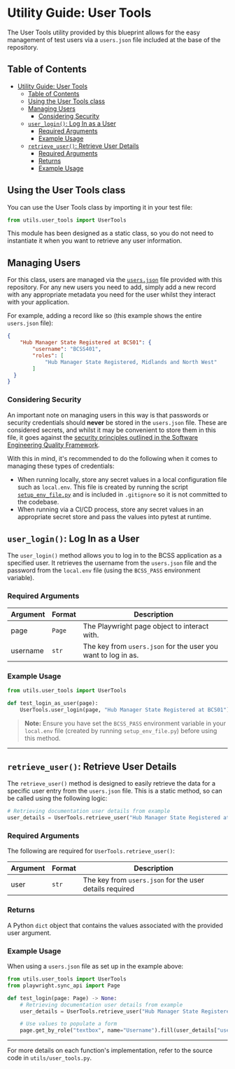 # Utility Guide: User Tools

The User Tools utility provided by this blueprint allows for the easy management of test users via a `users.json` file included
at the base of the repository.

## Table of Contents

- [Utility Guide: User Tools](#utility-guide-user-tools)
  - [Table of Contents](#table-of-contents)
  - [Using the User Tools class](#using-the-user-tools-class)
  - [Managing Users](#managing-users)
    - [Considering Security](#considering-security)
  - [`user_login()`: Log In as a User](#user_login-log-in-as-a-user)
    - [Required Arguments](#required-arguments)
    - [Example Usage](#example-usage)
  - [`retrieve_user()`: Retrieve User Details](#retrieve_user-retrieve-user-details)
    - [Required Arguments](#required-arguments-1)
    - [Returns](#returns)
    - [Example Usage](#example-usage-1)

## Using the User Tools class

You can use the User Tools class by importing it in your test file:

```python
from utils.user_tools import UserTools
```

This module has been designed as a static class, so you do not need to instantiate it when you want to retrieve any user information.

## Managing Users

For this class, users are managed via the [`users.json`](../../users.json) file provided with this repository. For any new users you need to add, simply add a new record with any appropriate metadata you need for the user whilst they interact with your application.

For example, adding a record like so (this example shows the entire `users.json` file):

```json
{
    "Hub Manager State Registered at BCS01": {
        "username": "BCSS401",
        "roles": [
            "Hub Manager State Registered, Midlands and North West"
        ]
  }
}
```

### Considering Security

An important note on managing users in this way is that passwords or security credentials should **never** be stored in the `users.json` file. These are considered secrets, and whilst it may be convenient to store them in this file, it goes against the
[security principles outlined in the Software Engineering Quality Framework](https://github.com/NHSDigital/software-engineering-quality-framework/blob/main/practices/security.md#application-level-security).

With this in mind, it's recommended to do the following when it comes to managing these types of credentials:

- When running locally, store any secret values in a local configuration file such as `local.env`. This file is created by running the script [`setup_env_file.py`](../../setup_env_file.py) and is included in `.gitignore` so it is not committed to the codebase.
- When running via a CI/CD process, store any secret values in an appropriate secret store and pass the values into pytest at runtime.

## `user_login()`: Log In as a User

The `user_login()` method allows you to log in to the BCSS application as a specified user. It retrieves the username from the `users.json` file and the password from the `local.env` file (using the `BCSS_PASS` environment variable).

### Required Arguments

| Argument  | Format | Description                                                        |
|-----------|--------|--------------------------------------------------------------------|
| page      | `Page` | The Playwright page object to interact with.                       |
| username  | `str`  | The key from `users.json` for the user you want to log in as.      |

### Example Usage

```python
from utils.user_tools import UserTools

def test_login_as_user(page):
    UserTools.user_login(page, "Hub Manager State Registered at BCS01")
```

> **Note:**
> Ensure you have set the `BCSS_PASS` environment variable in your `local.env` file (created by running `setup_env_file.py`) before using this method.

---

## `retrieve_user()`: Retrieve User Details

The `retrieve_user()` method is designed to easily retrieve the data for a specific user entry from the `users.json` file. This is a static method,
so can be called using the following logic:

```python
# Retrieving documentation user details from example
user_details = UserTools.retrieve_user("Hub Manager State Registered at BCS01")
```

### Required Arguments

The following are required for `UserTools.retrieve_user()`:

| Argument | Format | Description                                             |
| -------- | ------ | ------------------------------------------------------- |
| user     | `str`  | The key from `users.json` for the user details required |

### Returns

A Python `dict` object that contains the values associated with the provided user argument.

### Example Usage

When using a `users.json` file as set up in the example above:

```python
from utils.user_tools import UserTools
from playwright.sync_api import Page

def test_login(page: Page) -> None:
    # Retrieving documentation user details from example
    user_details = UserTools.retrieve_user("Hub Manager State Registered at BCS01")

    # Use values to populate a form
    page.get_by_role("textbox", name="Username").fill(user_details["username"])
```

---

For more details on each function's implementation, refer to the source code in `utils/user_tools.py`.
